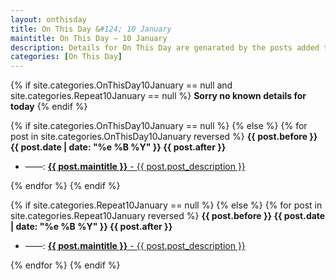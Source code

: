 ```yaml
---
layout: onthisday
title: On This Day &#124; 10 January
maintitle: On This Day — 10 January
description: Details for On This Day are genarated by the posts added to the website so the content is subject to changes/updates over time.
categories: [On This Day]
---
```


{% if site.categories.OnThisDay10January == null and site.categories.Repeat10January == null %}
<strong>Sorry no known details for today</strong>
{% endif %}

{% if site.categories.OnThisDay10January == null %}
{% else %}
{% for post in site.categories.OnThisDay10January reversed %}
<strong>{{ post.before }} {{ post.date | date: "%e %B %Y" }} {{ post.after }}</strong>
<ul>
<li> ——: <a href="{{ post.url }}"><strong>{{ post.maintitle }}</strong> - {{ post.post_description }}</a></li>
</ul>
{% endfor %}
{% endif %}

{% if site.categories.Repeat10January == null %}
{% else %}
{% for post in site.categories.Repeat10January reversed %}
<strong>{{ post.before }} {{ post.date | date: "%e %B %Y" }} {{ post.after }}</strong>
<ul>
<li> ——: <a href="{{ post.url }}"><strong>{{ post.maintitle }}</strong> - {{ post.post_description }}</a></li>
</ul>
{% endfor %}
{% endif %}
